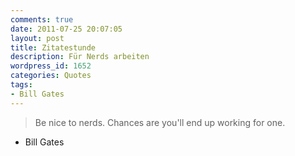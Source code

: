 ```yaml
---
comments: true
date: 2011-07-25 20:07:05
layout: post
title: Zitatestunde
description: Für Nerds arbeiten
wordpress_id: 1652
categories: Quotes
tags:
- Bill Gates
---
```


> Be nice to nerds. Chances are you'll end up working for one.

- Bill Gates
